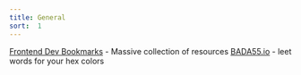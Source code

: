 ```yaml
---
title: General
sort:  1
---
```



[Frontend Dev Bookmarks](https://github.com/dypsilon/frontend-dev-bookmarks/blob/master/README.md) - Massive collection of resources
[BADA55.io](http://bada55.io/) - leet words for your hex colors